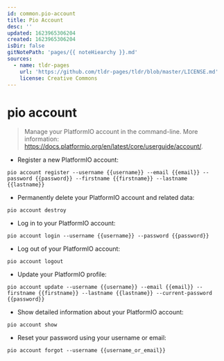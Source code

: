 ```yaml
---
id: common.pio-account
title: Pio Account
desc: ''
updated: 1623965306204
created: 1623965306204
isDir: false
gitNotePath: 'pages/{{ noteHiearchy }}.md'
sources:
  - name: tldr-pages
    url: 'https://github.com/tldr-pages/tldr/blob/master/LICENSE.md'
    license: Creative Commons
---
```

# pio account

> Manage your PlatformIO account in the command-line.
> More information: <https://docs.platformio.org/en/latest/core/userguide/account/>.

- Register a new PlatformIO account:

`pio account register --username {{username}} --email {{email}} --password {{password}} --firstname {{firstname}} --lastname {{lastname}}`

- Permanently delete your PlatformIO account and related data:

`pio account destroy`

- Log in to your PlatformIO account:

`pio account login --username {{username}} --password {{password}}`

- Log out of your PlatformIO account:

`pio account logout`

- Update your PlatformIO profile:

`pio account update --username {{username}} --email {{email}} --firstname {{firstname}} --lastname {{lastname}} --current-password {{password}}`

- Show detailed information about your PlatformIO account:

`pio account show`

- Reset your password using your username or email:

`pio account forgot --username {{username_or_email}}`

